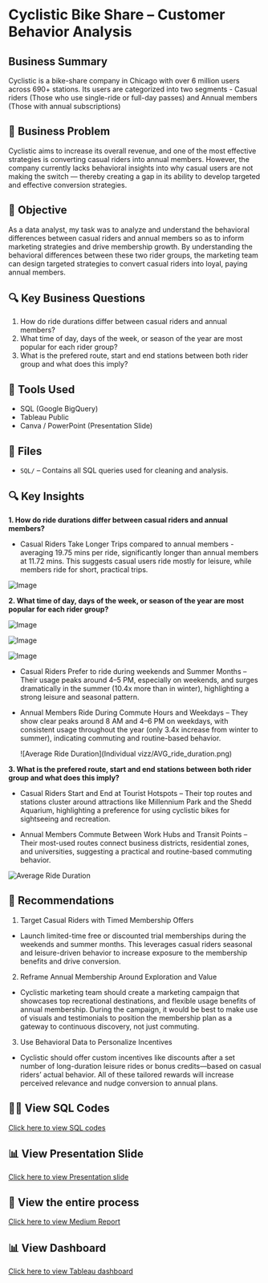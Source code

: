 # Cyclistic Bike Share – Customer Behavior Analysis

## Business Summary
Cyclistic is a bike-share company in Chicago with over 6 million users across 690+ stations. Its users are categorized into two segments - Casual riders (Those who use single-ride or full-day passes) and Annual members (Those with annual subscriptions)

## 🚨 Business Problem 

Cyclistic aims to increase its overall revenue, and one of the most effective strategies is converting casual riders into annual members. However, the company currently lacks behavioral insights into why casual users are not making the switch — thereby creating a gap in its ability to develop targeted and effective conversion strategies.

## 🎯 Objective
As a data analyst, my task was to analyze and understand the behavioral differences between casual riders and annual members so as to inform marketing strategies and drive membership growth. By understanding the behavioral differences between these two rider groups, the marketing team can design targeted strategies to convert casual riders into loyal, paying annual members.

## 🔍 Key Business Questions
1. How do ride durations differ between casual riders and annual members?
2. What time of day, days of the week, or season of the year are most popular for each rider group?
3. What is the prefered route, start and end stations between both rider group and what does this imply?

## 🧰 Tools Used
- SQL (Google BigQuery)
- Tableau Public
- Canva / PowerPoint (Presentation Slide)

## 📁 Files
- `SQL/` – Contains all SQL queries used for cleaning and analysis.

## 🔍 Key Insights
**1. How do ride durations differ between casual riders and annual members?**
   - Casual Riders Take Longer Trips compared to annual members - averaging 19.75 mins per ride, significantly longer than annual members at 11.72 mins. This suggests casual users ride mostly for leisure, while members ride for short, practical trips.

![Image](https://github.com/user-attachments/assets/45da2264-74e8-49cd-ac73-9a779fbd6e5a)

**2. What time of day, days of the week, or season of the year are most popular for each rider group?**

![Image](https://github.com/user-attachments/assets/37c96d75-1c16-47aa-aa7e-c6c0bad5793e)

![Image](https://github.com/user-attachments/assets/8453a2be-9e3b-4f5f-823b-3b5bbd5ff855)

![Image](https://github.com/user-attachments/assets/ac5e0a89-c615-4d2e-b420-6a24b3ccfb2f)

   - Casual Riders Prefer to ride during weekends and Summer Months – Their usage peaks around 4–5 PM, especially on weekends, and surges dramatically in the summer (10.4x more than in winter), highlighting a strong leisure and seasonal pattern.
     
   - Annual Members Ride During Commute Hours and Weekdays – They show clear peaks around 8 AM and 4–6 PM on weekdays, with consistent usage throughout the year (only 3.4x increase from winter to summer), indicating commuting and routine-based behavior.

     ![Average Ride Duration](Individual vizz/AVG_ride_duration.png)

**3. What is the prefered route, start and end stations between both rider group and what does this imply?**
   - Casual Riders Start and End at Tourist Hotspots – Their top routes and stations cluster around attractions like Millennium Park and the Shedd Aquarium, highlighting a preference for using cyclistic bikes for sightseeing and recreation.
     
   - Annual Members Commute Between Work Hubs and Transit Points – Their most-used routes connect business districts, residential zones, and universities, suggesting a practical and routine-based commuting behavior.

![Average Ride Duration](avg_ride_duration.png)

## 🎯 Recommendations
1. Target Casual Riders with Timed Membership Offers
- Launch limited-time free or discounted trial memberships during the weekends and summer months. This leverages casual riders seasonal and leisure-driven behavior to increase exposure to the membership benefits and drive conversion.

2. Reframe Annual Membership Around Exploration and Value
- Cyclistic marketing team should create a marketing campaign that showcases top recreational destinations, and flexible usage benefits of annual membership. During the campaign, it would be best to make use of visuals and testimonials to position the membership plan as a gateway to continuous discovery, not just commuting.

3. Use Behavioral Data to Personalize Incentives
- Cyclistic should offer custom incentives like discounts after a set number of long-duration leisure rides or bonus credits—based on casual riders’ actual behavior. All of these tailored rewards will increase perceived relevance and nudge conversion to annual plans.

## 🧑‍💻 View SQL Codes 
[Click here to view SQL codes](https://github.com/tos-in1/Case_Study-Cyclistic_Bike_Share/tree/master/SQL)

## 📊 View Presentation Slide
[Click here to view Presentation slide](https://www.canva.com/design/DAGndjK9rVo/dqVnQuEHYucn_N_ht108oA/view?utm_content=DAGndjK9rVo&utm_campaign=share_your_design&utm_medium=link2&utm_source=shareyourdesignpanel)

## 📝 View the entire process 
[Click here to view Medium Report](https://medium.com/@tosin.folorunso01/unlocking-membership-growth-converting-casual-riders-into-annual-members-1e305e2db007)

## 📊 View Dashboard
[Click here to view Tableau dashboard](https://public.tableau.com/views/CyclisticBikeShareDashboard_17471525247210/Dashboard1-When?:language=en-US&:sid=&:redirect=auth&:display_count=n&:origin=viz_share_link)






